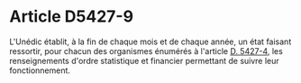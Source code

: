 # Article D5427-9

  
L'Unédic établit, à la fin de chaque mois et de chaque année, un état faisant ressortir, pour chacun des organismes énumérés à l'article [D. 5427-4][1], les renseignements d'ordre statistique et financier permettant de suivre leur fonctionnement.

 [1]: /affichCodeArticle.do?cidTexte=LEGITEXT000006072050&idArticle=LEGIARTI000018496666&dateTexte=&categorieLien=cid